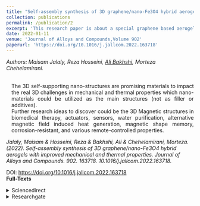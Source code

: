 ```yaml
---
title: "Self-assembly synthesis of 3D graphene/nano-Fe3O4 hybrid aerogels with improved mechanical and thermal properties"
collection: publications
permalink: /publication/2
excerpt: 'This research paper is about a special graphene based aerogel synthesis with increased mechanical and thermal properties.'
date: 2022-01-11
venue: 'Journal of Alloys and Compounds,Volume 902'
paperurl: 'https://doi.org/10.1016/j.jallcom.2022.163718'
---
```

<address class="author">Authors: Maisam Jalaly, Reza Hosseini, <a rel="author" href="https://bakhshiali.github.io">Ali Bakhshi</a>, Morteza Chehelamirani.</address><br>
<p align="justify" style="padding-left: 1em">
The 3D self-supporting nano-structures are promising materials to impact the real 3D challenges in mechanical and thermal properties which nano-materials could be utilized as the main structures (not as filler or additives).<br>
Further research ideas to discover could be the 3D Magnetic structures in biomedical therapy, actuators, sensors, water purification, alternative magnetic field induced heat generation, magnetic shape memory, corrosion-resistant, and various remote-controlled properties.
</p>
<cite>Jalaly, Maisam & Hosseini, Reza & Bakhshi, Ali & Chehelamirani, Morteza. (2022). Self-assembly synthesis of 3D graphene/nano-Fe3O4 hybrid aerogels with improved mechanical and thermal properties. Journal of Alloys and Compounds. 902. 163718. 10.1016/j.jallcom.2022.163718.</cite>

DOI: https://doi.org/10.1016/j.jallcom.2022.163718 <br>
<b>Full-Texts</b>
<details>
<summary>Sciencedirect</summary>
  <a href="https://www.sciencedirect.com/science/article/pii/S0925838822001098">Jalaly, Maisam & Hosseini, Reza & Bakhshi, Ali & Chehelamirani, Morteza. (2022). Self-assembly synthesis of 3D graphene/nano-Fe3O4 hybrid aerogels with improved mechanical and thermal properties. Journal of Alloys and Compounds. 902. 163718. 10.1016/j.jallcom.2022.163718.</a>
</details>
<details>
<summary>Researchgate</summary>
  <a href="https://www.researchgate.net/publication/357757446_Self-assembly_synthesis_of_3D_graphenenano-Fe3O4_hybrid_aerogels_with_improved_mechanical_and_thermal_properties">Jalaly, Maisam & Hosseini, Reza & Bakhshi, Ali & Chehelamirani, Morteza. (2022). Self-assembly synthesis of 3D graphene/nano-Fe3O4 hybrid aerogels with improved mechanical and thermal properties. Journal of Alloys and Compounds. 902. 163718. 10.1016/j.jallcom.2022.163718.</a>
</details>

